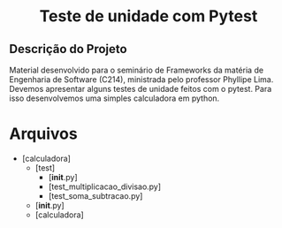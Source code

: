 <h1 align="center">Teste de unidade com Pytest</h1>

## Descrição do Projeto
Material desenvolvido para o seminário de Frameworks da matéria de Engenharia de Software (C214), ministrada pelo professor Phyllipe Lima.
Devemos apresentar alguns testes de unidade feitos com o pytest. Para isso desenvolvemos uma simples calculadora em python.

Arquivos
=================
<!--ts-->
   * [calculadora]
     * [test]
        * [__init__.py]
        * [test_multiplicacao_divisao.py]
        * [test_soma_subtracao.py]
     * [__init__.py]
     * [calculadora]
<!--te-->
